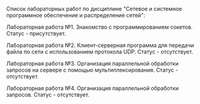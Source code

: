 Список лабораторных работ по дисциплине "Сетевое и системное программное обеспечение и распределение сетей":

Лабораторная работа №1. Знакомство с программированием сокетов. Статус - присутствует.

Лабораторная работа №2. Клиент-серверная программа для передачи файла по сети с использованием протокола UDP. Статус - отсутствует.

Лабораторная работа №3. Организация параллельной обработки запросов на сервере с помощью мультиплексирования. Статус - отсутствует.

Лабораторная работа №4. Организация параллельной обработки запросов. Статус - отсутствует.
